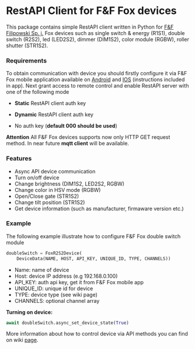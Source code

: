 # RestAPI Client for F&F Fox devices

This package contains simple RestAPI client written in Python for [F&F Filipowski Sp. j.](https://www.fif.com.pl) Fox devices such as single switch & energy (R1S1), double switch (R2S2), led (LED2S2), dimmer (DIM1S2), color module (RGBW), roller shutter (STR1S2).

### Requirements

To obtain communication with device you should firstly configure it via F&F Fox mobile application available on [Android](https://play.google.com/store/apps/details?id=pl.com.fif.fox) and [IOS](https://apps.apple.com/pl/app/fox/id1580578557?l=pl) (instructions included in app). Next grant access to remote control and enable RestAPI server with one of the following mode

- **Static** RestAPI client auth key

- **Dynamic** RestAPI client auth key
- No auth key (**default 000 should be used**)

**Attention**
All F&F Fox devices supports now only HTTP GET request method. In near future **mqtt client** will be available.
### Features

- Async API device communication
- Turn on/off device
- Change brightness (DIM1S2, LED2S2, RGBW)
- Change color in HSV mode (RGBW)
- Open/Close gate (STR1S2)
- Change tilt position (STR1S2)
- Get device information (such as manufacturer, firmaware version etc.)

### Example

The following example illustrate how to configure F&F Fox double switch module

```python
doubleSwitch = FoxR2S2Device(
	DeviceData(NAME, HOST, API_KEY, UNIQUE_ID, TYPE, CHANNELS))
```
- Name: name of device
- Host: device IP address (e.g 192.168.0.100)
- API_KEY: auth api key, get it from F&F Fox mobile app
- UNIQUE_ID: unique id for device
- TYPE: device type (see wiki page)
- CHANNELS: optional channel array

**Turning on device:**
```python
await doubleSwitch.async_set_device_state(True)
```

More information about how to control device via API methods you can find on wiki [page](https://github.com/fandf92/foxrestapiclient/wiki).